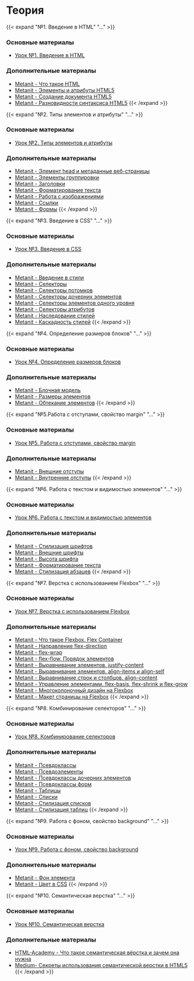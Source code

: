 # Теория

[№1. Введение в HTML]:----------------------------------------------------------

{{< expand "№1. Введение в HTML" "..." >}}

### Основные материалы

- [Урок №1. Введение в HTML](https://itvdn.com/ru/video/html-css-starter)

### Дополнительные материалы

- [Metanit - Что такое HTML](https://metanit.com/web/html5/1.1.php)
- [Metanit - Элементы и атрибуты HTML5](https://metanit.com/web/html5/1.2.php)
- [Metanit - Создание документа HTML5](https://metanit.com/web/html5/1.3.php)
- [Metanit - Разновидности синтаксиса HTML5](https://metanit.com/web/html5/1.4.php)
  {{< /expand >}}

[№2. Типы элементов и атрибуты]:----------------------------------------------------------

{{< expand "№2. Типы элементов и атрибуты" "..." >}}

### Основные материалы

- [Урок №2. Типы элементов и атрибуты](https://itvdn.com/ru/video/html-css-starter/element-types-attributes)

### Дополнительные материалы

- [Metanit - Элемент head и метаданные веб-страницы](https://metanit.com/web/html5/1.5.php)
- [Metanit - Элементы группировки](https://metanit.com/web/html5/2.1.php)
- [Metanit - Заголовки](https://metanit.com/web/html5/2.2.php)
- [Metanit - Форматирование текста](https://metanit.com/web/html5/2.3.php)
- [Metanit - Работа с изображениями](https://metanit.com/web/html5/2.4.php)
- [Metanit - Ссылки](https://metanit.com/web/html5/2.9.php)
- [Metanit - Формы](https://metanit.com/web/html5/3.1.php)
  {{< /expand >}}

[№3. Введение в CSS]:----------------------------------------------------------

{{< expand "№3. Введение в CSS" "..." >}}

### Основные материалы

- [Урок №3. Введение в CSS](https://itvdn.com/ru/video/html-css-starter/intro-cascading-style-sheets)

### Дополнительные материалы

- [Metanit - Введение в стили](https://metanit.com/web/html5/5.1.php)
- [Metanit - Селекторы](https://metanit.com/web/html5/5.2.php)
- [Metanit - Селекторы потомков](https://metanit.com/web/html5/5.3.php)
- [Metanit - Селекторы дочерних элементов](https://metanit.com/web/html5/5.4.php)
- [Metanit - Селекторы элементов одного уровня](https://metanit.com/web/html5/5.8.php)
- [Metanit - Селекторы атрибутов](https://metanit.com/web/html5/5.7.php)
- [Metanit - Наследование стилей](https://metanit.com/web/html5/5.9.php)
- [Metanit - Каскадность стилей](https://metanit.com/web/html5/5.10.php)
  {{< /expand >}}

[№4. Определение размеров блоков]:----------------------------------------------------------

{{< expand "№4. Определение размеров блоков" "..." >}}

### Основные материалы

- [Урок №4. Определение размеров блоков](https://itvdn.com/ru/video/html-css-starter/determining-block-sizes)

### Дополнительные материалы

- [Metanit - Блочная модель](https://metanit.com/web/html5/6.9.php)
- [Metanit - Размеры элементов](https://metanit.com/web/html5/6.13.php)
- [Metanit - Обтекание элементов](hhttps://metanit.com/web/html5/6.17.php)
  {{< /expand >}}

[№5. Работа с отступами, свойство margin]:----------------------------------------------------------

{{< expand "№5.Работа с отступами, свойство margin" "..." >}}

### Основные материалы

- [Урок №5. Работа с отступами, свойство margin](https://itvdn.com/ru/video/html-css-starter/margin-html5-css3)

### Дополнительные материалы

- [Metanit - Внешние отступы](https://metanit.com/web/html5/6.10.php)
- [Metanit - Внутренние отступы](https://metanit.com/web/html5/6.11.php)
  {{< /expand >}}

[№6. Работа с текстом и видимостью элементов]:----------------------------------------------------------

{{< expand "№6. Работа с текстом и видимостью элементов" "..." >}}

### Основные материалы

- [Урок №6. Работа с текстом и видимостью элементов](https://itvdn.com/ru/video/html-css-starter/text-element-visibility-html5-css3)

### Дополнительные материалы

- [Metanit - Стилизация шрифтов](https://metanit.com/web/html5/6.2.php)
- [Metanit - Внешние шрифты](https://metanit.com/web/html5/6.3.php)
- [Metanit - Высота шрифта](https://metanit.com/web/html5/6.4.php)
- [Metanit - Форматирование текста](https://metanit.com/web/html5/6.5.php)
- [Metanit - Стилизация абзацев](https://metanit.com/web/html5/6.6.php)
  {{< /expand >}}

[№7. Верстка с использованием Flexbox]:----------------------------------------------------------

{{< expand "№7. Верстка с использованием Flexbox" "..." >}}

### Основные материалы

- [Урок №7. Верстка с использованием Flexbox](https://itvdn.com/ru/video/html-css-starter/flexbox-layout-html)

### Дополнительные материалы

- [Metanit - Что такое Flexbox. Flex Container](https://metanit.com/web/html5/12.1.php)
- [Metanit - Направление flex-direction](https://metanit.com/web/html5/12.2.php)
- [Metanit - flex-wrap](https://metanit.com/web/html5/12.3.php)
- [Metanit - flex-flow. Порядок элементов](https://metanit.com/web/html5/12.4.php)
- [Metanit - Выравнивание элементов. justify-content](https://metanit.com/web/html5/12.5.php)
- [Metanit - Выравнивание элементов. align-items и align-self](https://metanit.com/web/html5/12.6.php)
- [Metanit - Выравнивание строк и столбцов. align-content](https://metanit.com/web/html5/12.7.php)
- [Metanit - Управление элементами. flex-basis, flex-shrink и flex-grow](https://metanit.com/web/html5/12.8.php)
- [Metanit - Многоколоночный дизайн на Flexbox](https://metanit.com/web/html5/12.9.php)
- [Metanit - Макет страницы на Flexbox](https://metanit.com/web/html5/12.10.php)
  {{< /expand >}}

[№8. Комбинирование селекторов]:----------------------------------------------------------

{{< expand "№8. Комбинирование селекторов" "..." >}}

### Основные материалы

- [Урок №8. Комбинирование селекторов](https://itvdn.com/ru/video/html-css-starter/combining-selectors-html)

### Дополнительные материалы

- [Metanit - Псевдоклассы](https://metanit.com/web/html5/5.5.php)
- [Metanit - Псевдоэлементы](https://metanit.com/web/html5/5.6.php)
- [Metanit - Псевдоклассы дочерних элементов](https://metanit.com/web/html5/5.11.php)
- [Metanit - Псевдоклассы форм](https://metanit.com/web/html5/5.12.php)
- [Metanit - Таблицы](https://metanit.com/web/html5/2.8.php)
- [Metanit - Списки](https://metanit.com/web/html5/2.5.php)
- [Metanit - Стилизация списков](https://metanit.com/web/html5/6.7.php)
- [Metanit - Стилизация таблиц](https://metanit.com/web/html5/6.8.php)
  {{< /expand >}}

[№9. Работа с фоном, свойство background]:----------------------------------------------------------

{{< expand "№9. Работа с фоном, свойство background" "..." >}}

### Основные материалы

- [Урок №9. Работа с фоном, свойство background](https://itvdn.com/ru/video/html-css-starter/background-html5-css3)

### Дополнительные материалы

- [Metanit - Фон элемента](https://metanit.com/web/html5/6.14.php)
- [Metanit - Цвет в CSS](https://metanit.com/web/html5/6.1.php)
  {{< /expand >}}

[№10. Семантическая верстка]:----------------------------------------------------------

{{< expand "№10. Семантическая верстка" "..." >}}

### Основные материалы

- [Урок №10. Семантическая верстка](https://itvdn.com/ru/video/html-css-starter/semantic-html)

### Дополнительные материалы

- [HTML-Academy - Что такое семантическая вёрстка и зачем она нужна](https://htmlacademy.ru/blog/articles/semantics)
- [Medium- Секреты использования семантической верстки в HTML5](https://medium.com/@stasonmars/%D1%81%D0%B5%D0%BA%D1%80%D0%B5%D1%82%D1%8B-%D0%B8%D1%81%D0%BF%D0%BE%D0%BB%D1%8C%D0%B7%D0%BE%D0%B2%D0%B0%D0%BD%D0%B8%D1%8F-%D1%81%D0%B5%D0%BC%D0%B0%D0%BD%D1%82%D0%B8%D1%87%D0%B5%D1%81%D0%BA%D0%BE%D0%B8%CC%86-%D0%B2%D0%B5%D1%80%D1%81%D1%82%D0%BA%D0%B8-%D0%B2-html5-c7cd5e6f1ebb)
  {{< /expand >}}